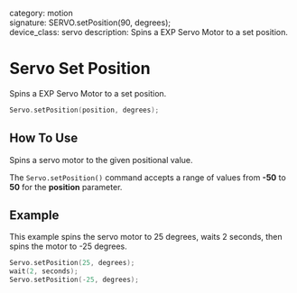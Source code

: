 category: motion  
signature: SERVO.setPosition(90, degrees);  
device_class: servo
description: Spins a EXP Servo Motor to a set position.  

# Servo Set Position

Spins a EXP Servo Motor to a set position.

```cpp
Servo.setPosition(position, degrees);
```

## How To Use

Spins a servo motor to the given positional value.

The `Servo.setPosition()` command accepts a range of values from **-50** to **50** for the **position** parameter.


## Example

This example spins the servo motor to 25 degrees, waits 2 seconds, then spins the motor to -25 degrees.

```cpp
Servo.setPosition(25, degrees);
wait(2, seconds);
Servo.setPosition(-25, degrees);
```

<advanced>
</advanced>